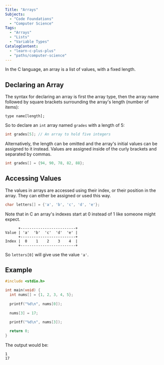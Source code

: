 ```yaml
---
Title: "Arrays"
Subjects:
  - "Code Foundations"
  - "Computer Science"
Tags:
  - "Arrays"
  - "Lists"
  - "Variable Types"
CatalogContent:
  - "learn-c-plus-plus"
  - "paths/computer-science"
---
```


In the C language, an array is a list of values, with a fixed length.  

## Declaring an Array

The syntax for declaring an array is first the array type, then the array name followed by square brackets surrounding the array's length (number of items):

```pseudo
type name[length];
```

So to declare an `int` array named `grades` with a length of 5:

```c
int grades[5]; // An array to hold five integers
```

Alternatively, the length can be omitted and the array's initial values can be assigned to it instead. Values are assigned inside of the curly brackets and separated by commas.

```c
int grades[] = {94, 90, 78, 82, 88};
```

## Accessing Values

The values in arrays are accessed using their index, or their position in the array. They can either be assigned or used this way.

```c
char letters[] = {'a', 'b', 'c', 'd', 'e'}; 
```

Note that in C an array's indexes start at 0 instead of 1 like someone might expect.

```pseudo
      +-------------------------+
Value | 'a'  'b'  'c'  'd'  'e' |
      +-------------------------+
Index |  0    1    2    3    4  |
      +-------------------------+
```

So `letters[0]` will give use the value `'a'`.


## Example

```c
#include <stdio.h>

int main(void) {
  int nums[] = {1, 2, 3, 4, 5};
  
  printf("%d\n", nums[0]);
  
  nums[3] = 17;
  
  printf("%d\n", nums[3]);

  return 0;
}
```

The output would be:

```shell
1
17
```
